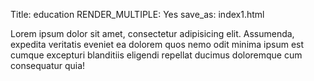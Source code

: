 Title: education
RENDER_MULTIPLE: Yes
save_as: index1.html


Lorem ipsum dolor sit amet, consectetur adipisicing elit. Assumenda, expedita veritatis eveniet ea dolorem quos nemo odit minima ipsum est cumque excepturi blanditiis eligendi repellat ducimus doloremque cum consequatur quia!
